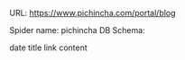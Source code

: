 URL: https://www.pichincha.com/portal/blog

Spider name: pichincha
DB Schema:

date
title
link
content
